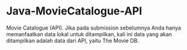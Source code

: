 # Java-MovieCatalogue-API
Movie Catalogue (API). Jika pada submission sebelumnya Anda hanya memanfaatkan data lokal untuk ditampilkan, kali ini data yang akan ditampilkan adalah data dari API, yaitu The Movie DB.
